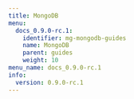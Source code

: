 ```yaml
---
title: MongoDB
menu:
  docs_0.9.0-rc.1:
    identifier: mg-mongodb-guides
    name: MongoDB
    parent: guides
    weight: 10
menu_name: docs_0.9.0-rc.1
info:
  version: 0.9.0-rc.1
---
```


